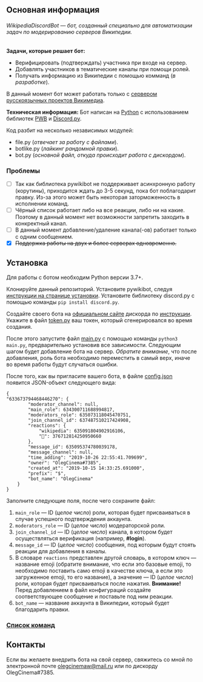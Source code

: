 ## Основная информация

###### WikipediaDiscordBot — бот, созданный специально для автоматизации задач по модерированию серверов Википедии.

**Задачи, которые решает бот:**
- Верифицировать (подтверждать) участника при входе на сервер.
- Добавлять участников в тематические каналы при помощи ролей.
- Получать информацию из Википедии с помощью комманд (*в разработке*).

В данный момент бот может работать только с [сервером русскоязычных проектов Викимедиа](https://discord.gg/grupKvn).

**Техническая информация:**
Бот написан на [Python](https://www.python.org/) с использованием библиотек [PWB](https://doc.wikimedia.org/pywikibot/master/index.html) и [Discord.py](https://discordpy.readthedocs.io/en/latest/index.html).

Код разбит на несколько независимых модулей:
- file.py (*отвечает за работу с файлами*).
- botlike.py (*лайкинг рандомной правки*).
- bot.py (*основной файл, откуда происходит работа с дискордом*).

### Проблемы
- [ ] Так как библиотека pywikibot не поддерживает асинхронную работу (корутины), приходится ждать до 3-5 секунд, пока бот поблагодарит правку. Из-за этого может быть некоторая заторможенность в исполнении команд.
- [ ] Чёрный список работает либо на все реакции, либо ни на какие. Поэтому в данный момент нет возможности запретить заходить в конкректный канал.
- [ ] В данный момент добавление/удаление канала(-ов) работает только с одним сообщением.
- [x] ~~Поддержка работы на двух и более серверах одновременно.~~

## Установка
Для работы с ботом необходим Python версии 3.7+.

Клонируйте данный репозиторий.
Установите pywikibot, следуя [инструкции на странице установки](https://www.mediawiki.org/wiki/Manual:Pywikibot/Installation).
Установите библиотеку discord.py с помощью команды `pip install discord.py`.

Создайте своего бота на [официальном сайте](https://discordapp.com/developers/applications/) дискорда по [инструкции](https://discordpy.readthedocs.io/en/latest/discord.html#discord-intro). Укажите в файл [token.py](src/token.py) ваш токен, который сгенерировался во время создания.

После этого запустите файл [main.py](main.py) с помощью команды `python3 main.py`, предварительно установив все зависимости. Следующим шагом будет добавление бота на сервер. *Обратите внимание*, что после добавления, роль бота необходимо переместить в самый верх, иначе во время работы будут случаться ошибки.

После того, как вы пригласите вашего бота, в файле [config.json](src/config.json) появится JSON-объект следующего вида:
```
{
"633673794468446270": {
        "moderator_channel": null, 
        "main_role": 634300711688994817,
        "moderators_role": 635073118045470751,
        "join_channel_id": 637487510217424908,
        "reactions": {
            "wikipedia": 635091804902916106,
            "🎦": 376712814250950660
        },
        "message_id": 635095374780039178,
        "message_channel": null,
        "time_adding": "2019-10-26 22:55:41.709699",
        "owner": "OlegCinema#7385",
        "created_at": "2019-10-15 14:33:25.691000",
        "prefix": "$",
        "bot_name": "OlegCinema"
    }
}
```
Заполните следующие поля, после чего сохраните файл:
1. `main_role` — ID (*целое число*) роли, которая будет присваиваться в случае успешного подтверждения аккаунта.
2. `moderators_role` — ID (*целое число*) модераторской роли.
3. `join_channel_id` — ID (*целое число*) канала, в котором будет осуществляться верификация (например, **#login**).
4. `message_id` — ID (*целое число*) сообщения, под которым будут стоять реакции для добавления в каналы.
5. В словаре `reactions` представлен другой словарь, в котором ключ — название emoji (обратите внимание, что если это базовые emoji, то необходимо поставить само emoji в качестве ключа, а если это загруженное emoji, то его название), а значение — ID (*целое число*) роли, которая будет присваиваться после нажатия. **Внимание!** Перед добавлением в файл конфигураций создайте соответствующее сообщение и поставьте под ним реакции.
6. `bot_name` — название аккаунта в Википедии, который будет благодарить правки.

### [Список команд](https://github.com/OlegCinema/WikipediaDiscordBot/wiki)

## Контакты
Если вы желаете внедрить бота на свой сервер, свяжитесь со мной по электронной почте [olegcinemaw@mail.ru](mailto:olegcinemaw@mail.ru) или по дискорду OlegCinema#7385.
